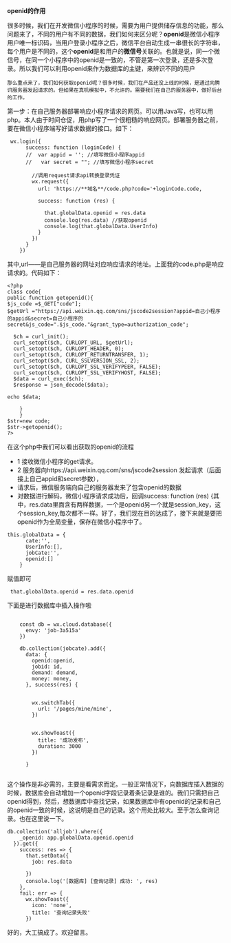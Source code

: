 ﻿**openid的作用**

很多时候，我们在开发微信小程序的时候，需要为用户提供储存信息的功能，那么问题来了，不同的用户有不同的数据，我们如何来区分呢？**openid**是微信小程序用户唯一标识码，当用户登录小程序之后，微信平台自动生成一串很长的字符串，每个用户是不同的，这个**openid**是和用户的**微信号**关联的。也就是说，同一个微信号，在同一个小程序中的openid是一致的，不管是第一次登录，还是多次登录。所以我们可以利用openid来作为数据库的主键，来辨识不同的用户
	
	那么重点来了，我们如何获取openid呢？很多时候，我们在产品还没上线的时候，是通过向腾讯服务器发起请求的。但如果在真机模拟中，不允许的。需要我们在自己的服务器中，做好后台的工作。




第一步：在自己服务器部署响应小程序请求的网页。可以用Java写，也可以用php。本人由于时间仓促，用php写了一个很粗糙的响应网页。部署服务器之前，要在微信小程序端写好请求数据的接口。如下：

```
 wx.login({
      success: function (loginCode) {
      //  var appid = ''; //填写微信小程序appid
	  //   var secret = ""; //填写微信小程序secret

        //调用request请求api转换登录凭证
        wx.request({
          url: 'https://**域名**/code.php?code='+loginCode.code,
         
          success: function (res) {

            that.globalData.openid = res.data
            console.log(res.data) //获取openid
            console.log(that.globalData.UserInfo)
          }
        })
      }
    })
```
其中,url——是自己服务器的网址对应响应请求的地址。上面我的code.php是响应请求的。代码如下：


```
<?php
class code{
public function getopenid(){
$js_code =$_GET["code"];
$getUrl ="https://api.weixin.qq.com/sns/jscode2session?appid=自己小程序的appid&secret=自己小程序的secret&js_code=".$js_code."&grant_type=authorization_code";

  $ch = curl_init();
  curl_setopt($ch, CURLOPT_URL, $getUrl);
  curl_setopt($ch, CURLOPT_HEADER, 0);
  curl_setopt($ch, CURLOPT_RETURNTRANSFER, 1);
  curl_setopt($ch, CURL_SSLVERSION_SSL, 2);
  curl_setopt($ch, CURLOPT_SSL_VERIFYPEER, FALSE);
  curl_setopt($ch, CURLOPT_SSL_VERIFYHOST, FALSE);
  $data = curl_exec($ch);
  $response = json_decode($data);

echo $data;

   	} 
	}
$str=new code;
$str->getopenid();
?>
```
在这个php中我们可以看出获取的openid的流程

 - 1 接收微信小程序的get请求。
 - 2 服务器向https://api.weixin.qq.com/sns/jscode2session 发起请求（后面接上自己appid和secret参数），
 - 请求后，微信服务端向自己的服务器发来了包含openid的数据
 - 对数据进行解码，微信小程序请求成功后，回调success: function (res) {其中，res.data里面含有两样数据，一个是openid另一个就是session_key，这个session_key,每次都不一样。好了，我们现在目的达成了，接下来就是要把openid作为全局变量，保存在微信小程序中了。
 

```
this.globalData = {
      cate:'',
      UserInfo:[],
      jobCate:'',
      openid:[]
    }
```

赋值即可

```
 that.globalData.openid = res.data.openid
```

 下面是进行数据库中插入操作啦

```

	const db = wx.cloud.database({
      envy: 'job-3a515a'
    })
    
    db.collection(jobcate).add({
      data: {
      	openid:openid,
        jobid: id,
        demand: demand,
        money: money,
      }, success(res) {
       

        wx.switchTab({
          url: '/pages/mine/mine',
        })
      

        wx.showToast({
          title: '成功发布',
          duration: 3000
        })

      }
  
```
这个操作是非必需的，主要是看需求而定。一般正常情况下，向数据库插入数据的时候，数据库会自动增加一个openid字段记录着条记录是谁的。我们只需把自己openid得到，然后，想数据库中查找记录，如果数据库中有openid的记录和自己的openid一致的时候，这说明是自己的记录。这个用处比较大。至于怎么查询记录。也在这里说一下。

```
db.collection('alljob').where({
    _openid: app.globalData.openid.openid
  }).get({
    success: res => {
      that.setData({
        job: res.data

      })
      console.log('[数据库] [查询记录] 成功: ', res)
    },
    fail: err => {
      wx.showToast({
        icon: 'none',
        title: '查询记录失败'
      })
```
好的，大工搞成了。欢迎留言。
